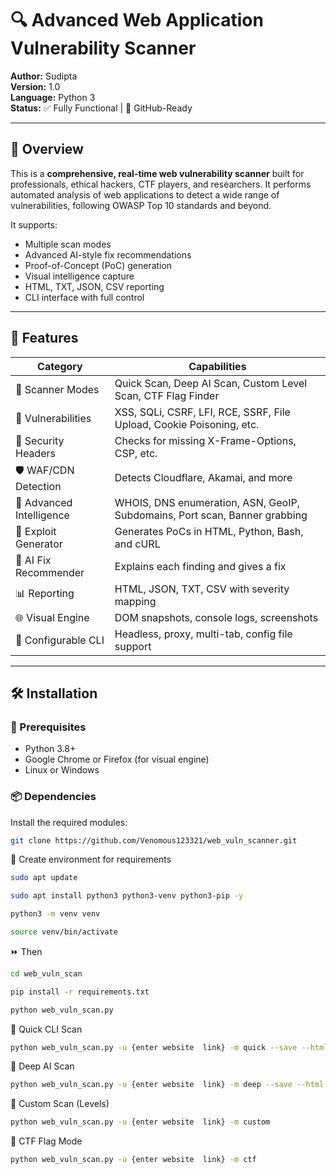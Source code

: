 # 🔍 Advanced Web Application Vulnerability Scanner

**Author:** Sudipta  
**Version:** 1.0  
**Language:** Python 3  
**Status:** ✅ Fully Functional | 🎯 GitHub-Ready

---

## 🧠 Overview

This is a **comprehensive, real-time web vulnerability scanner** built for professionals, ethical hackers, CTF players, and researchers. It performs automated analysis of web applications to detect a wide range of vulnerabilities, following OWASP Top 10 standards and beyond.

It supports:
- Multiple scan modes
- Advanced AI-style fix recommendations
- Proof-of-Concept (PoC) generation
- Visual intelligence capture
- HTML, TXT, JSON, CSV reporting
- CLI interface with full control

---

## 🚀 Features

| Category                  | Capabilities                                                                 |
|---------------------------|------------------------------------------------------------------------------|
| 🔎 Scanner Modes          | Quick Scan, Deep AI Scan, Custom Level Scan, CTF Flag Finder                 |
| 🧪 Vulnerabilities        | XSS, SQLi, CSRF, LFI, RCE, SSRF, File Upload, Cookie Poisoning, etc.         |
| 🔐 Security Headers       | Checks for missing X-Frame-Options, CSP, etc.                                |
| 🛡️ WAF/CDN Detection      | Detects Cloudflare, Akamai, and more                                         |
| 🧬 Advanced Intelligence  | WHOIS, DNS enumeration, ASN, GeoIP, Subdomains, Port scan, Banner grabbing   |
| 🎯 Exploit Generator      | Generates PoCs in HTML, Python, Bash, and cURL                               |
| 🧠 AI Fix Recommender     | Explains each finding and gives a fix                                        |
| 📊 Reporting              | HTML, JSON, TXT, CSV with severity mapping                                   |
| 🌐 Visual Engine          | DOM snapshots, console logs, screenshots                                     |
| 🔧 Configurable CLI       | Headless, proxy, multi-tab, config file support                              |
---

## 🛠️ Installation

### 🔗 Prerequisites

- Python 3.8+
- Google Chrome or Firefox (for visual engine)
- Linux or Windows

### 📦 Dependencies

Install the required modules:

```bash
git clone https://github.com/Venomous123321/web_vuln_scanner.git
```
🔘 Create  environment for requirements
```bash
sudo apt update
```
```bash
sudo apt install python3 python3-venv python3-pip -y
```
```bash
python3 -m venv venv
```
```bash
source venv/bin/activate
```
⏩ Then
```bash
cd web_vuln_scan
```
```bash
pip install -r requirements.txt
```
```bash
python web_vuln_scan.py
```



🔘 Quick CLI Scan
```bash
python web_vuln_scan.py -u {enter website  link} -m quick --save --html
```
🧠 Deep AI Scan
```bash
python web_vuln_scan.py -u {enter website  link} -m deep --save --html
```
🎯 Custom Scan (Levels)
```bash
python web_vuln_scan.py -u {enter website  link} -m custom
```
🏁 CTF Flag Mode
```bash
python web_vuln_scan.py -u {enter website  link} -m ctf
```
